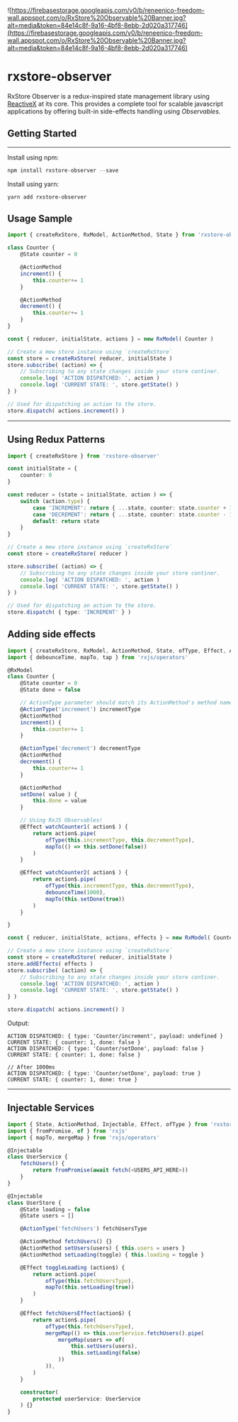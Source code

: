 ![https://firebasestorage.googleapis.com/v0/b/reneenico-freedom-wall.appspot.com/o/RxStore%20Observable%20Banner.jpg?alt=media&token=84e14c8f-9a16-4bf8-8ebb-2d020a317746](https://firebasestorage.googleapis.com/v0/b/reneenico-freedom-wall.appspot.com/o/RxStore%20Observable%20Banner.jpg?alt=media&token=84e14c8f-9a16-4bf8-8ebb-2d020a317746)

# rxstore-observer
RxStore Observer is a redux-inspired state management library using [ReactiveX](http://reactivex.io/) at its core. This provides a complete tool for scalable javascript applications by offering built-in side-effects handling using *Observables.*

## Getting Started

---

Install using npm:

```jsx
npm install rxstore-observer --save
```

Install using yarn:
```
yarn add rxstore-observer
```

## Usage Sample

```typescript
import { createRxStore, RxModel, ActionMethod, State } from 'rxstore-observer'

class Counter {
    @State counter = 0

    @ActionMethod
    increment() {
        this.counter+= 1
    }

    @ActionMethod
    decrement() {
        this.counter+= 1
    }
}

const { reducer, initialState, actions } = new RxModel( Counter )

// Create a mew store instance using `createRxStore`
const store = createRxStore( reducer, initialState )
store.subscribe( (action) => {
    // Subscribing to any state changes inside your store continer.
    console.log( 'ACTION DISPATCHED: ', action )
    console.log( 'CURRENT STATE: ', store.getState() ) 
} )

// Used for dispatching an action to the store.
store.dispatch( actions.increment() )
```

---
## Using Redux Patterns

```typescript
import { createRxStore } from 'rxstore-observer'

const initialState = {
    counter: 0
}

const reducer = (state = initialState, action ) => {
    switch (action.type) {
        case 'INCREMENT': return { ...state, counter: state.counter + 1 }
        case 'DECREMENT': return { ...state, counter: state.counter - 1 }
        default: return state
    }
}

// Create a mew store instance using `createRxStore`
const store = createRxStore( reducer )

store.subscribe( (action) => {
    // Subscribing to any state changes inside your store continer.
    console.log( 'ACTION DISPATCHED: ', action )
    console.log( 'CURRENT STATE: ', store.getState() ) 
} )

// Used for dispatching an action to the store.
store.dispatch( { type: 'INCREMENT' } )
```


## Adding side effects
```typescript
import { createRxStore, RxModel, ActionMethod, State, ofType, Effect, ActionType } from 'rxstore-observer'
import { debounceTime, mapTo, tap } from 'rxjs/operators'

@RxModel
class Counter {
    @State counter = 0
    @State done = false

    // ActionType parameter should match its ActionMethod's method name!
    @ActionType('increment') incrementType
    @ActionMethod
    increment() {
        this.counter+= 1
    }

    @ActionType('decrement') decrementType
    @ActionMethod
    decrement() {
        this.counter+= 1
    }

    @ActionMethod
    setDone( value ) {
        this.done = value
    }

    // Using RxJS Observables!
    @Effect watchCounter1( action$ ) {
        return action$.pipe(
            ofType(this.incrementType, this.decrementType),
            mapTo(() => this.setDone(false))
        )
    }

    @Effect watchCounter2( action$ ) {
        return action$.pipe( 
            ofType(this.incrementType, this.decrementType),
            debounceTime(1000),
            mapTo(this.setDone(true))
        )
    }

}

const { reducer, initialState, actions, effects } = new RxModel( Counter )

// Create a mew store instance using `createRxStore`
const store = createRxStore( reducer, initialState )
store.addEffects( effects )
store.subscribe( (action) => {
    // Subscribing to any state changes inside your store continer.
    console.log( 'ACTION DISPATCHED: ', action )
    console.log( 'CURRENT STATE: ', store.getState() ) 
} )

store.dispatch( actions.increment() )
```

Output:
```
ACTION DISPATCHED: { type: 'Counter/increment', payload: undefined }
CURRENT STATE: { counter: 1, done: false }
ACTION DISPATCHED: { type: 'Counter/setDone', payload: false }
CURRENT STATE: { counter: 1, done: false }

// After 1000ms
ACTION DISPATCHED: { type: 'Counter/setDone', payload: true }
CURRENT STATE: { counter: 1, done: true }
```

---
## Injectable Services
```typescript
import { State, ActionMethod, Injectable, Effect, ofType } from 'rxstore-observer'
import { fromPromise, of } from 'rxjs'
import { mapTo, mergeMap } from 'rxjs/operators'

@Injectable
class UserService {
    fetchUsers() {
        return fromPromise(await fetch(<USERS_API_HERE>))
    }
}

@Injectable
class UserStore {
    @State loading = false
    @State users = []

    @ActionType('fetchUsers') fetchUsersType

    @ActionMethod fetchUsers() {}
    @ActionMethod setUsers(users) { this.users = users }
    @ActionMethod setLoading(toggle) { this.loading = toggle }

    @Effect toggleLoading (action$) {
        return action$.pipe(
            ofType(this.fetchUsersType),
            mapTo(this.setLoading(true))
        )
    }

    @Effect fetchUsersEffect(action$) {
        return action$.pipe(
            ofType(this.fetchUsersType),
            mergeMap(() => this.userService.fetchUsers().pipe(
                mergeMap(users => of(
                    this.setUsers(users),
                    this.setLoading(false)
                ))
            )),
        )
    }

    constructor(
        protected userService: UserService
    ) {}
}
```